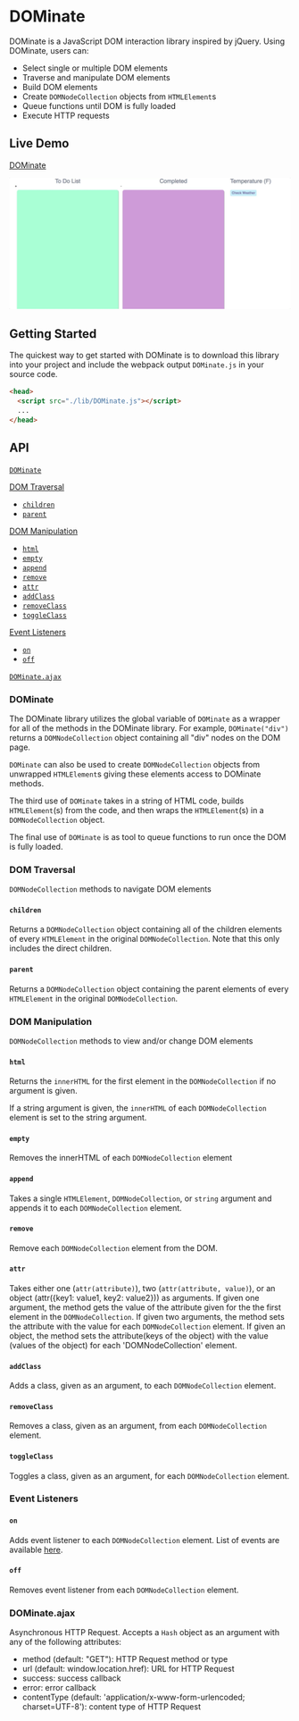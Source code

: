 # DOMinate

DOMinate is a JavaScript DOM interaction library inspired by jQuery.  Using DOMinate, users can:
  * Select single or multiple DOM elements
  * Traverse and manipulate DOM elements
  * Build DOM elements
  * Create `DOMNodeCollection` objects from `HTMLElement`s
  * Queue functions until DOM is fully loaded
  * Execute HTTP requests

## Live Demo

[DOMinate](https://idannyou.github.io/DOMinate)

![alt text](https://github.com/idannyou/DOMinate/blob/master/Example.gif "Example")

## Getting Started

The quickest way to get started with DOMinate is to download this library into your project and include the webpack output `DOMinate.js` in your source code.

```html
<head>
  <script src="./lib/DOMinate.js"></script>
  ...
</head>
```

## API

[`DOMinate`](#l)  

[DOM Traversal](#dom-traversal)  
  * [`children`](#children)  
  * [`parent`](#parent)  

[DOM Manipulation](#dom-manipulation)  
  * [`html`](#html)  
  * [`empty`](#empty)  
  * [`append`](#append)  
  * [`remove`](#remove)  
  * [`attr`](#attr)  
  * [`addClass`](#addclass)  
  * [`removeClass`](#removeclass)  
  * [`toggleClass`](#toggleclass)  

[Event Listeners](#event-listeners)  
  * [`on`](#on)  
  * [`off`](#off)  

[`DOMinate.ajax`](#lajax)  

### DOMinate

The DOMinate library utilizes the global variable of `DOMinate` as a wrapper for all of the methods in the DOMinate library. For example, `DOMinate("div")` returns a `DOMNodeCollection` object containing all "div" nodes on the DOM page.

`DOMinate` can also be used to create `DOMNodeCollection` objects from unwrapped `HTMLElement`s giving these elements access to DOMinate methods.  

The third use of `DOMinate` takes in a string of HTML code, builds `HTMLElement`(s) from the code, and then wraps the `HTMLElement`(s) in a `DOMNodeCollection` object.

The final use of `DOMinate` is as tool to queue functions to run once the DOM is fully loaded.

### DOM Traversal

`DOMNodeCollection` methods to navigate DOM elements

#### `children`

Returns a `DOMNodeCollection` object containing all of the children elements of every `HTMLElement` in the original `DOMNodeCollection`.  Note that this only includes the direct children.

#### `parent`

Returns a `DOMNodeCollection` object containing the parent elements of every `HTMLElement` in the original `DOMNodeCollection`.  

### DOM Manipulation

`DOMNodeCollection` methods to view and/or change DOM elements

#### `html`

Returns the `innerHTML` for the first element in the `DOMNodeCollection` if no argument is given.

If a string argument is given, the `innerHTML` of each `DOMNodeCollection` element is set to the string argument.

#### `empty`

Removes the innerHTML of each `DOMNodeCollection` element

#### `append`

Takes a single `HTMLElement`, `DOMNodeCollection`, or `string` argument and appends it to each `DOMNodeCollection` element.

#### `remove`

Remove each `DOMNodeCollection` element from the DOM.

#### `attr`

Takes either one (`attr(attribute)`), two (`attr(attribute, value)`), or an object (attr({key1: value1, key2: value2})) as arguments.  If given one argument, the method gets the value of the attribute given for the the first element in the `DOMNodeCollection`. If given two arguments, the method sets the attribute with the value for each `DOMNodeCollection` element. If given an object, the method sets the attribute(keys of the object) with the value (values of the object) for each 'DOMNodeCollection' element.

#### `addClass`

Adds a class, given as an argument, to each `DOMNodeCollection` element.

#### `removeClass`

Removes a class, given as an argument, from each `DOMNodeCollection` element.

#### `toggleClass`

Toggles a class, given as an argument, for each `DOMNodeCollection` element.

### Event Listeners

#### `on`

Adds event listener to each `DOMNodeCollection` element.  List of events are available [here](https://developer.mozilla.org/en-US/docs/Web/Events).

#### `off`

Removes event listener from each `DOMNodeCollection` element.

### DOMinate.ajax

Asynchronous HTTP Request.  Accepts a `Hash` object as an argument with any of the following attributes:
  * method (default: "GET"): HTTP Request method or type
  * url (default: window.location.href): URL for HTTP Request
  * success: success callback
  * error: error callback
  * contentType (default: 'application/x-www-form-urlencoded; charset=UTF-8'): content type of HTTP Request
